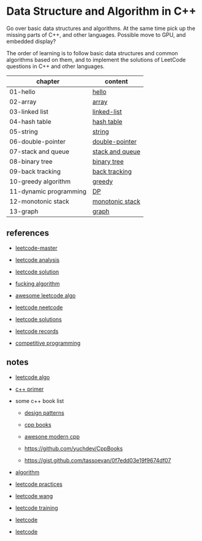# Data Structure and Algorithm in C++

Go over basic data structures and algorithms. At the same time pick up the missing parts of C++, and other languages. Possible move to GPU, and embedded display?

The order of learning is to follow basic data structures and common algorithms based on them, and to implement the solutions of LeetCode questions in C++ and other languages.

| chapter | content |
| ------- | ------- |
| 01-hello | [hello](https://github.com/un01s/code-exercises/tree/main/01-hello) |
| 02-array | [array](https://github.com/un01s/code-exercises/tree/main/02-array) |
| 03-linked list | [linked-list](https://github.com/un01s/code-exercises/tree/main/03-linkedlist) |
| 04-hash table | [hash table](https://github.com/un01s/code-exercises/tree/main/04-hashtable) |
| 05-string | [string](https://github.com/un01s/code-exercises/tree/main/05-string) |
| 06-double-pointer | [double-pointer](https://github.com/un01s/code-exercises/tree/main/06-doubleptr) |
| 07-stack and queue | [stack and queue](https://github.com/un01s/code-exercises/tree/main/07-stackqueue) |
| 08-binary tree | [binary tree](https://github.com/un01s/code-exercises/tree/main/08-binarytree) |
| 09-back tracking | [back tracking](https://github.com/un01s/code-exercises/tree/main/09-backtracking) |
| 10-greedy algorithm | [greedy](https://github.com/un01s/code-exercises/tree/main/10-greedy) |
| 11-dynamic programming | [DP](https://github.com/un01s/code-exercises/tree/main/11-dp) | 
| 12-monotonic stack | [monotonic stack](https://github.com/un01s/code-exercises/tree/main/12-monotonicStack) |
| 13-graph | [graph](https://github.com/un01s/code-exercises/tree/main/13-graph) |

## references

* [leetcode-master](https://github.com/youngyangyang04/leetcode-master)

* [leetcode analysis](https://github.com/wisdompeak/LeetCode)

* [leetcode solution](https://github.com/doocs/leetcode)

* [fucking algorithm](https://github.com/labuladong/fucking-algorithm)

* [awesome leetcode algo](https://github.com/hicodebear/awesome-leetcode-algorithm)

* [leetcode neetcode](https://github.com/neetcode-gh/leetcode)

* [leetcode solutions](https://github.com/purvasingh96/My-Leetcode-Solutions)

* [leetcode records](https://github.com/kk140906/leetcode_records)

* [competitive programming](https://github.com/cp-algorithms/cp-algorithms)

## notes

* [leetcode algo](https://github.com/doocs/leetcode)

* [c++ primer](https://github.com/pezy/CppPrimer)

* some c++ book list

  * [design patterns](https://github.com/pezy/DesignPatterns)

  * [cpp books](https://github.com/saeed771/cpp_book)

  * [awesone modern cpp](https://github.com/rigtorp/awesome-modern-cpp)

  * https://github.com/yuchdev/CppBooks

  * https://gist.github.com/tassoevan/0f7edd03e19f9674df07

* [algorithm](https://github.com/labuladong/fucking-algorithm)

* [leetcode practices](https://github.com/keineahnung2345/leetcode-cpp-practices)

* [leetcode wang](https://github.com/wind-liang/leetcode)

* [leetcode training](https://github.com/GardianT/leetcode-training)

* [leetcode](https://github.com/yunyanliluo/leetcode)

* [leetcode](https://github.com/hezhaojiang/leetcode-cpp/)

